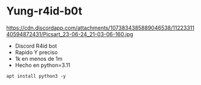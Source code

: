# Yung-r4id-b0t
https://cdn.discordapp.com/attachments/1073834385889046538/1122331140594872431/Picsart_23-06-24_21-03-06-160.jpg

- Discord R4id bot
- Rapido Y preciso
- 1k en menos de 1m
- Hecho en python=3.11

```
apt install python3 -y
```
